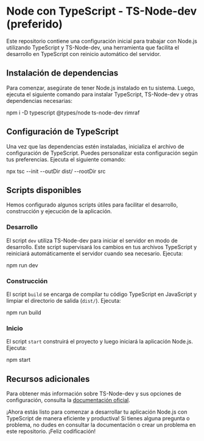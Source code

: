 # Node con TypeScript - TS-Node-dev (preferido)

Este repositorio contiene una configuración inicial para trabajar con Node.js utilizando TypeScript y TS-Node-dev, una herramienta que facilita el desarrollo en TypeScript con reinicio automático del servidor.

## Instalación de dependencias
Para comenzar, asegúrate de tener Node.js instalado en tu sistema. Luego, ejecuta el siguiente comando para instalar TypeScript, TS-Node-dev y otras dependencias necesarias:

npm i -D typescript @types/node ts-node-dev rimraf


## Configuración de TypeScript
Una vez que las dependencias estén instaladas, inicializa el archivo de configuración de TypeScript. Puedes personalizar esta configuración según tus preferencias. Ejecuta el siguiente comando:

npx tsc --init --outDir dist/ --rootDir src

## Scripts disponibles
Hemos configurado algunos scripts útiles para facilitar el desarrollo, construcción y ejecución de la aplicación.

### Desarrollo
El script `dev` utiliza TS-Node-dev para iniciar el servidor en modo de desarrollo. Este script supervisará los cambios en tus archivos TypeScript y reiniciará automáticamente el servidor cuando sea necesario. Ejecuta:

npm run dev

### Construcción
El script `build` se encarga de compilar tu código TypeScript en JavaScript y limpiar el directorio de salida (`dist/`). Ejecuta:

npm run build

### Inicio
El script `start` construirá el proyecto y luego iniciará la aplicación Node.js. Ejecuta:

npm start


## Recursos adicionales
Para obtener más información sobre TS-Node-dev y sus opciones de configuración, consulta la [documentación oficial](https://www.npmjs.com/package/ts-node-dev).

¡Ahora estás listo para comenzar a desarrollar tu aplicación Node.js con TypeScript de manera eficiente y productiva! Si tienes alguna pregunta o problema, no dudes en consultar la documentación o crear un problema en este repositorio. ¡Feliz codificación!



